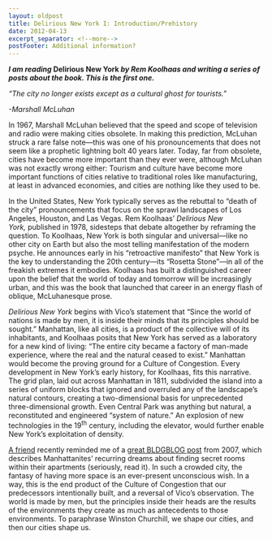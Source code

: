 ```yaml
---
layout: oldpost
title: Delirious New York I: Introduction/Prehistory
date: 2012-04-13
excerpt_separator: <!--more-->
postFooter: Additional information?
---
```


<strong><em>I am reading </em></strong><strong>Delirious New York <em>by Rem Koolhaas and writing a series of posts about the book. This is the first one.</em></strong>

<em>“The city no longer exists except as a cultural ghost for tourists.”</em>

<em>-Marshall McLuhan</em>

In 1967, Marshall McLuhan believed that the speed and scope of television and radio were making cities obsolete. In making this prediction, McLuhan struck a rare false note—this was one of his pronouncements that does not seem like a prophetic lightning bolt 40 years later. Today, far from obsolete, cities have become more important than they ever were, although McLuhan was not exactly wrong either: Tourism and culture have become more important functions of cities relative to traditional roles like manufacturing, at least in advanced economies, and cities are nothing like they used to be.

In the United States, New York typically serves as the rebuttal to “death of the city” pronouncements that focus on the sprawl landscapes of Los Angeles, Houston, and Las Vegas. Rem Koolhaas’ <em>Delirious New York,</em> published in 1978, sidesteps that debate altogether by reframing the question. To Koolhaas, New York is both singular and universal—like no other city on Earth but also the most telling manifestation of the modern psyche. He announces early in his “retroactive manifesto” that New York is the key to understanding the 20th century—its “Rosetta Stone”—in all of the freakish extremes it embodies. Koolhaas has built a distinguished career upon the belief that the world of today and tomorrow will be increasingly urban, and this was the book that launched that career in an energy flash of oblique, McLuhanesque prose.

<em>Delirious New York </em>begins with Vico’s statement that “Since the world of nations is made by men, it is inside their minds that its principles should be sought.” Manhattan, like all cities, is a product of the collective will of its inhabitants, and Koolhaas posits that New York has served as a laboratory for a new kind of living: “The entire city became a factory of man-made experience, where the real and the natural ceased to exist.” Manhattan would become the proving ground for a Culture of Congestion. Every development in New York’s early history, for Koolhaas, fits this narrative. The grid plan, laid out across Manhattan in 1811, subdivided the island into a series of uniform blocks that ignored and overruled any of the landscape’s natural contours, creating a two-dimensional basis for unprecedented three-dimensional growth. Even Central Park was anything but natural, a reconstituted and engineered “system of nature.” An explosion of new technologies in the 19<sup>th</sup> century, including the elevator, would further enable New York’s exploitation of density.

<a href="http://thewhereblog.blogspot.com/">A friend</a> recently reminded me of a <a href="http://bldgblog.blogspot.com/2007/05/undiscovered-bedrooms-of-manhattan.html">great BLDGBLOG post</a> from 2007, which describes Manhattanites’ recurring dreams about finding secret rooms within their apartments (seriously, read it). In such a crowded city, the fantasy of having more space is an ever-present unconscious wish. In a way, this is the end product of the Culture of Congestion that our predecessors intentionally built, and a reversal of Vico’s observation. The world is made by men, but the principles inside their heads are the results of the environments they create as much as antecedents to those environments. To paraphrase Winston Churchill, we shape our cities, and then our cities shape us.